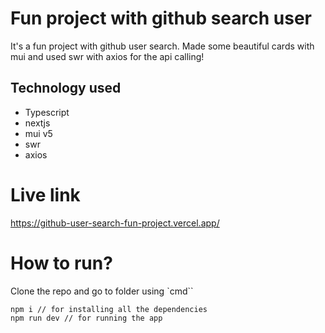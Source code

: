# Fun project with github search user

It's a fun project with github user search. Made some beautiful cards with mui and used swr with axios for the api calling!

## Technology used

- Typescript
- nextjs
- mui v5
- swr
- axios

# Live link

https://github-user-search-fun-project.vercel.app/

# How to run?

Clone the repo and go to folder using `cmd``

```
npm i // for installing all the dependencies
npm run dev // for running the app
```
